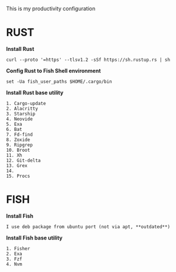 This is my productivity configuration


RUST
===

**Install Rust**
```
curl --proto '=https' --tlsv1.2 -sSf https://sh.rustup.rs | sh
```

**Config Rust to Fish Shell environment**
```
set -Ua fish_user_paths $HOME/.cargo/bin
```

**Install Rust base utility**
```
1. Cargo-update 
2. Alacritty
3. Starship
4. Neovide
5. Exa
6. Bat
7. Fd-find
8. Zoxide
9. Ripgrep
10. Broot
11. Xh
12. Git-delta
13. Grex
14. 
15. Procs
```


FISH
===

**Install Fish**
```
I use deb package from ubuntu port (not via apt, **outdated**)
```

**Install Fish base utility**
```
1. Fisher
2. Exa
3. Fzf
4. Nvm
```